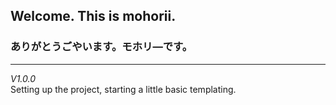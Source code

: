 ## Welcome. This is mohorii.
### ありがとうごやいます。モホリ—です。

----

_V1.0.0_ \
Setting up the project, starting a little basic templating.